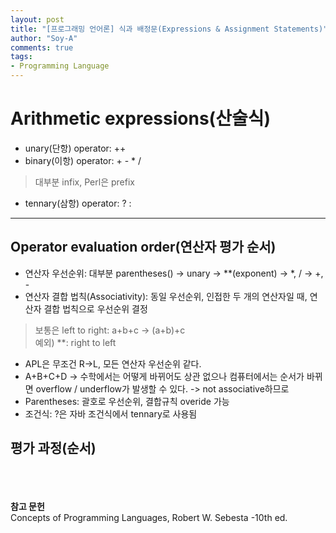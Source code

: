 ```yaml
---
layout: post
title: "[프로그래밍 언어론] 식과 배정문(Expressions & Assignment Statements)"
author: "Soy-A"
comments: true
tags:
- Programming Language
---
```


# Arithmetic expressions(산술식)

- unary(단항) operator: ++
- binary(이항) operator: + - * /
> 대부분 infix, Perl은 prefix
- tennary(삼항) operator: ? :

---

## Operator evaluation order(연산자 평가 순서)

- 연산자 우선순위: 대부분 parentheses() -> unary -> \*\*(exponent) -> *, / -> +, -
- 연산자 결합 법칙(Associativity): 동일 우선순위, 인접한 두 개의 연산자일 때, 연산자 결합 법칙으로 우선순위 결정
>보통은 left to right: a+b+c -> (a+b)+c<br/>
예외) **: right to left
  - APL은 무조건 R->L, 모든 연산자 우선순위 같다.
  - A+B+C+D -> 수학에서는 어떻게 바뀌어도 상관 없으나 컴퓨터에서는 순서가 바뀌면 overflow / underflow가 발생할 수 있다.  -> not associative하므로
- Parentheses: 괄호로 우선순위, 결합규칙 overide 가능
- 조건식: ?은 자바 조건식에서 tennary로 사용됨

## 평가 과정(순서)



<br/><br/><br/>
**참고 문헌**<br/>
Concepts of Programming Languages, Robert W. Sebesta -10th ed.
